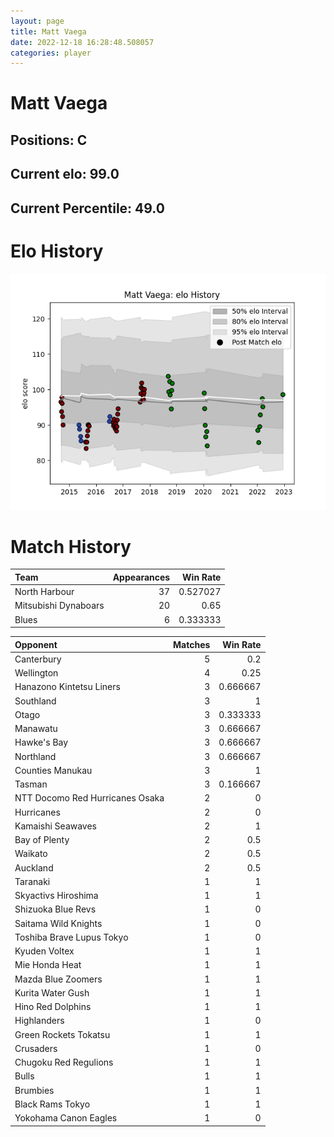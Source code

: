 ```yaml
---  
layout: page  
title: Matt Vaega  
date: 2022-12-18 16:28:48.508057  
categories: player  
---
```

# Matt Vaega

## Positions: C

## Current elo: 99.0

## Current Percentile: 49.0

# Elo History


![elo history](history_MattVaega.png)
# Match History


| Team                 |   Appearances |   Win Rate |
|:---------------------|--------------:|-----------:|
| North Harbour        |            37 |   0.527027 |
| Mitsubishi Dynaboars |            20 |   0.65     |
| Blues                |             6 |   0.333333 |

| Opponent                        |   Matches |   Win Rate |
|:--------------------------------|----------:|-----------:|
| Canterbury                      |         5 |   0.2      |
| Wellington                      |         4 |   0.25     |
| Hanazono Kintetsu Liners        |         3 |   0.666667 |
| Southland                       |         3 |   1        |
| Otago                           |         3 |   0.333333 |
| Manawatu                        |         3 |   0.666667 |
| Hawke's Bay                     |         3 |   0.666667 |
| Northland                       |         3 |   0.666667 |
| Counties Manukau                |         3 |   1        |
| Tasman                          |         3 |   0.166667 |
| NTT Docomo Red Hurricanes Osaka |         2 |   0        |
| Hurricanes                      |         2 |   0        |
| Kamaishi Seawaves               |         2 |   1        |
| Bay of Plenty                   |         2 |   0.5      |
| Waikato                         |         2 |   0.5      |
| Auckland                        |         2 |   0.5      |
| Taranaki                        |         1 |   1        |
| Skyactivs Hiroshima             |         1 |   1        |
| Shizuoka Blue Revs              |         1 |   0        |
| Saitama Wild Knights            |         1 |   0        |
| Toshiba Brave Lupus Tokyo       |         1 |   0        |
| Kyuden Voltex                   |         1 |   1        |
| Mie Honda Heat                  |         1 |   1        |
| Mazda Blue Zoomers              |         1 |   1        |
| Kurita Water Gush               |         1 |   1        |
| Hino Red Dolphins               |         1 |   1        |
| Highlanders                     |         1 |   0        |
| Green Rockets Tokatsu           |         1 |   1        |
| Crusaders                       |         1 |   0        |
| Chugoku Red Regulions           |         1 |   1        |
| Bulls                           |         1 |   1        |
| Brumbies                        |         1 |   1        |
| Black Rams Tokyo                |         1 |   1        |
| Yokohama Canon Eagles           |         1 |   0        |
